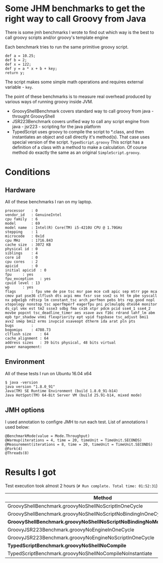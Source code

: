 # Some JHM benchmarks to get the right way to call Groovy from Java #
There is some jmh benchmarks I wrote to find out which way is the best to call groovy scripts and/or groovy's template engine

Each benchmark tries to run the same primitive groovy script. 

```
def a = 10.25;
def b = 2;
def x = 122;
def y = a * x + b + key;
return y;
```

The script makes some simple math operations and requires external variable - ``key``.

The point of these benchmarks is to measure real overhead produced by various ways of running groovy inside JVM.

* GroovyShellBenchmark covers standard way to call groovy from java - throught GroovyShell
* JSR223Benchmark covers unified way to call any script engine from java - jsr223 - scripting for the java platform
* TypedScript uses groovy to compile the script to *.class, and then instantiates an object and call directly it's method(s). 
That case uses special version of the script. `TypedScript.groovy` This script has a definition of a class with a method to make a calculation.
Of course method do exactly the same as an original `SimpleScript.groovy`.

# Conditions #
## Hardware ##
All of these benchmarks I ran on my laptop.
```
processor	: 0
vendor_id	: GenuineIntel
cpu family	: 6
model		: 69
model name	: Intel(R) Core(TM) i5-4210U CPU @ 1.70GHz
stepping	: 1
microcode	: 0x1d
cpu MHz		: 1716.843
cache size	: 3072 KB
physical id	: 0
siblings	: 4
core id		: 0
cpu cores	: 2
apicid		: 0
initial apicid	: 0
fpu		: yes
fpu_exception	: yes
cpuid level	: 13
wp		: yes
flags		: fpu vme de pse tsc msr pae mce cx8 apic sep mtrr pge mca cmov pat pse36 clflush dts acpi mmx fxsr sse sse2 ss ht tm pbe syscall nx pdpe1gb rdtscp lm constant_tsc arch_perfmon pebs bts rep_good nopl xtopology nonstop_tsc aperfmperf eagerfpu pni pclmulqdq dtes64 monitor ds_cpl vmx est tm2 ssse3 sdbg fma cx16 xtpr pdcm pcid sse4_1 sse4_2 movbe popcnt tsc_deadline_timer aes xsave avx f16c rdrand lahf_lm abm epb tpr_shadow vnmi flexpriority ept vpid fsgsbase tsc_adjust bmi1 avx2 smep bmi2 erms invpcid xsaveopt dtherm ida arat pln pts
bugs		:
bogomips	: 4788.73
clflush size	: 64
cache_alignment	: 64
address sizes	: 39 bits physical, 48 bits virtual
power management:
```
## Environment ##
All of these tests I run on Ubuntu 16.04 x64
```
$ java -version
java version "1.8.0_91"
Java(TM) SE Runtime Environment (build 1.8.0_91-b14)
Java HotSpot(TM) 64-Bit Server VM (build 25.91-b14, mixed mode)
```

## JMH options ##
I used annotation to configre JMH to run each test. 
List of annotations I used below:
```
@BenchmarkMode(value = Mode.Throughput)
@Warmup(iterations = 4, time = 20, timeUnit = TimeUnit.SECONDS)
@Measurement(iterations = 8, time = 20, timeUnit = TimeUnit.SECONDS)
@Fork(4)
@Threads(8)
```

# Results I got #
Test execution took almost 2 hours (``# Run complete. Total time: 01:52:31``)

| Method                                                                        | Score          | Error          | Units |
|-------------------------------------------------------------------------------|----------------|----------------|-------|
|GroovyShellBenchmark.groovyNoShellNoScriptInOneCycle                           |3380448.142     | ±107825.500    | ops/s |
|GroovyShellBenchmark.groovyNoShellNoScriptNoBindingInOneCycle                  |3782839.491     | ±109339.793    | ops/s |
|**GroovyShellBenchmark.groovyNoShellNoScriptNoBindingNoMethodInOneCycle**      |**3759805.032** | **±35432.064** | ops/s |
|GroovyJSR223Benchmark.groovyNoEngineInOneCycle                                 |132404.812      | ±1534.816      | ops/s |
|GroovyJSR223Benchmark.groovyNoEngineNoScriptInOneCycle                         |133206.002      | ±1647.096      | ops/s |
|**TypedScriptBenchmark.groovyNoShellNoCompile**                                |**3319700.567** | **±46150.756** | ops/s |
|TypedScriptBenchmark.groovyNoShellNoCompileNoInstantiate                       |3836564.333     | ±135134.920    | ops/s |

